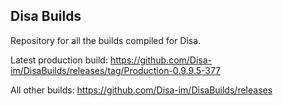 ## Disa Builds

Repository for all the builds compiled for Disa.

Latest production build: https://github.com/Disa-im/DisaBuilds/releases/tag/Production-0.9.9.5-377

All other builds: https://github.com/Disa-im/DisaBuilds/releases
